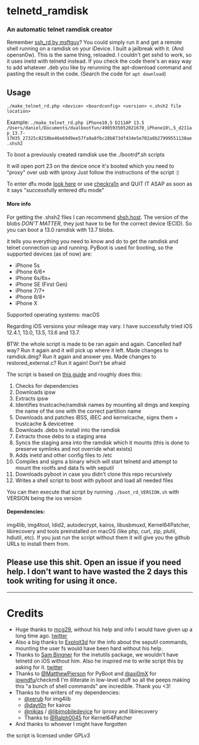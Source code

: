 # telnetd_ramdisk
### An automatic telnet ramdisk creator

Remember [ssh_rd by msftguy](https://github.com/msftguy/ssh-rd)? You could simply run it and get a remote shell running on a ramdisk on your iDevice. I built a jailbreak with it. (And opensn0w).
This is the same thing, reloaded. I couldn't get sshd to work, so it uses inetd with telnetd instead. If you check the code there's an easy way to add whatever .deb you like by rerunning the apt-download command and pasting the result in the code. (Search the code for `apt download`)

## Usage
`./make_telnet_rd.php <device> <boardconfig> <version> <.shsh2 file location>`

Example: `./make_telnet_rd.php iPhone10,5 D211AP 13.5 /Users/daniel/Documents/dualbootfun/4905935052021678_iPhone10\,5_d211ap_13.7-17H35_27325c8258be46e69d9ee57fa9a8fbc28b873df434e5e702a8b27999551138ae.shsh2`

To boot a previously created ramdisk use the ./bootrd*.sh scripts

It will open port 23 on the device once it's booted which you need to "proxy" over usb with iproxy
Just follow the instructions of the script :)

To enter dfu mode [look here](https://www.theiphonewiki.com/wiki/DFU_Mode) or use [checkra1n](https://checkra.in/) and QUIT IT ASAP as soon as it says "successfully entered dfu mode"

#### More info
For getting the .shsh2 files I can recommend [shsh.host](https://shsh.host). The version of the blobs *DON'T MATTER*, they just have to be for the correct device (ECID). So you can boot a 13.0 ramdisk with 13.7 blobs.

it tells you everything you need to know and do to get the ramdisk and telnet connection up and running. PyBoot is used for booting, so the supported devices (as of now) are:
* iPhone 5s
* iPhone 6/6+
* iPhone 6s/6s+
* iPhone SE (First Gen)
* iPhone 7/7+
* iPhone 8/8+
* iPhone X

Supported operating systems: macOS

Regarding iOS versions your mileage may vary. I have successfully tried iOS 12.4.1, 13.0, 13.5, 13.6 and 13.7.

BTW: the whole script is made to be ran again and again. Cancelled half way? Run it again and it will pick up where it left. Made changes to ramdisk.dmg? Run it again and answer yes. Made changes to restored_external.c? Run it again! Don't be afraid


The script is based on [this guide](https://dualbootfun.github.io/) and roughly does this:
1. Checks for dependencies
2. Downloads ipsw
3. Extracts ipsw
4. Identifies trustcache/ramdisk names by mounting all dmgs and keeping the name of the one with the correct partition name
5. Downloads and patches iBSS, iBEC and kernelcache, signs them + trustcache & devicetree
6. Downloads .debs to install into the ramdisk
7. Extracts those debs to a staging area
8. Syncs the staging area into the ramdisk which it mounts (this is done to preserve symlinks and not override what exists)
9. Adds inetd and other config files to /etc
10. Compiles and signs a binary which will start telnetd and attempt to mount the rootfs and data fs with seputil
11. Downloads pyboot in case you didn't clone this repo recursively
12. Writes a shell script to boot with pyboot and load all needed files

You can then execute that script by running `./boot_rd_VERSION.sh` with VERSION being the ios version


#### Dependencies:
img4lib, img4tool, ldid2, autodecrypt, kairos, libusbmuxd, Kernel64Patcher, libirecovery and tools preinstalled on macOS (like php, curl, zip, plutil, hdiutil, etc). If you just run the script without them it will give you the github URLs to install them from.

## Please use this shit. Open an issue if you need help. I don't want to have wasted the 2 days this took writing for using it once.


-------

# Credits

* Huge thanks to [mcg29](https://github.com/mcg29), without his help and info I would have given up a long time ago. [twitter](https://twitter.com/mcg29_)
* Also a big thanks to [Exploit3d](https://twitter.com/exploit3dguy) for the info about the seputil commands, mounting the user fs would have been hard without his help.
* Thanks to [Sam Bingner](https://github.com/sbingner) for the inetutils package, we wouldn't have telnetd on iOS without him. Also he inspired me to write script this by asking for it. [twitter](https://twitter.com/sbingner)
* Thanks to [@MatthewPierson](https://github.com/MatthewPierson) for PyBoot and [@axi0mX](https://github.com/axi0mX) for [ipwndfu](https://github.com/axi0mX/ipwndfu)/checkm8 I'm illiterate in low-level stuff so all the peeps making this "a bunch of shell commands" are incredible. Thank you <3!
* Thanks to the writers of my dependencies:
  * [@xerub](https://github.com/xerub) for img4lib
  * [@dayt0n](https://github.com/dayt0n) for kairos
  * [@nikias](https://github.com/nikias) / [@libimobiledevice](https://github.com/libimobiledevice) for iproxy and libirecovery
  * Thanks to [@Ralph0045](https://github.com/Ralph0045) for Kernel64Patcher
* And thanks to whoever I might have forgotten

the script is licensed under GPLv3
